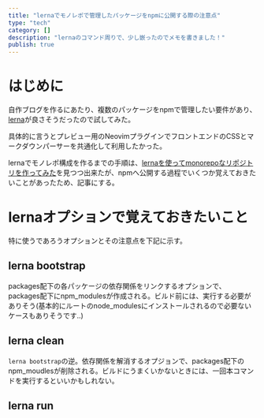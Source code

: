 ```yaml
---
title: "lernaでモノレポで管理したパッケージをnpmに公開する際の注意点"
type: "tech"
category: []
description: "lernaのコマンド周りで、少し嵌ったのでメモを書きました！"
publish: true
---
```


# はじめに
自作ブログを作るにあたり、複数のパッケージをnpmで管理したい要件があり、[lerna](https://github.com/lerna/lerna)が良さそうだったので試してみた。

具体的に言うとプレビュー用のNeovimプラグインでフロントエンドのCSSとマークダウンパーサーを共通化して利用したかった。

lernaでモノレポ構成を作るまでの手順は、[lernaを使ってmonorepoなリポジトリを作ってみた](https://qiita.com/hisasann/items/929b6702df1d6e871ce7)を見つつ出来たが、npmへ公開する過程でいくつか覚えておきたいことがあったため、記事にする。


# lernaオプションで覚えておきたいこと
特に使うであろうオプションとその注意点を下記に示す。

## lerna bootstrap
packages配下の各パッケージの依存関係をリンクするオプションで、packages配下にnpm_modulesが作成される。ビルド前には、実行する必要がありそう(基本的にルートのnode_modulesにインストールされるので必要ないケースもありそうです..)

## lerna clean
`lerna bootstrap`の逆。依存関係を解消するオプジョンで、packages配下のnpm_moudlesが削除される。ビルドにうまくいかないときには、一回本コマンドを実行するといいかもしれない。

## lerna run <script>
`yarn run <script>`を各パッケージで実行するオプション。例えば各パッケージで`yarn build`を実行したい場合は、`lerna run build`を実行すると良い。モノレポらしい便利なコマンド。

## lerna publish

注意点を結論から言うと、`lerna publish`する前にnpmにログインしていることを確認する。しないと余計な作業をする必要がある。
```bash
npm whoami
lerna publish
```

### 失敗例
実行した結果から推測した`lerna publish`の挙動は下記の通り。

1. gitのHEADがrelase済みかチェック(release済みの場合リリース済みとして正常終了)
2. リリースバージョンをインタラクティブに選択
3. publishするパッケージを選択
4. `2.`のバージョンで`git tag`と`git push --tags`が実行される
5. npmへpublish


初回実行時、npmにログインしていなかったため5で失敗。lernaは4の結果をロールバックしてくれないため、後述の手順が必要だった。
```bash
$ lerna publish
info cli using local version of lerna
lerna notice cli v3.22.1
lerna info current version 0.0.0
lerna info Assuming all packages changed # <-- 1.
? Select a new version (currently 0.0.0) Patch (0.0.1) # <-- 2.

Changes:
 - hozi-dev-content-css: 0.0.0 => 0.0.1
 - hozi-dev-markdown-to-html: 0.0.0 => 0.0.1

? Are you sure you want to publish these packages? Yes # <-- 3.
lerna info execute Skipping releases
lerna info git Pushing tags... # <-- 4.
lerna info publish Publishing packages to npm... # <-- 5
lerna info Verifying npm credentials
lerna http fetch GET 401 https://registry.npmjs.org/-/npm/v1/user 326ms
Unable to authenticate, need: Basic, Bearer
lerna ERR! EWHOAMI Authentication error. Use `npm whoami` to troubleshoot.
```

タグを削除してから、再度lerna publishを実行する
```bash
$ git tag -d ${tag_name}
$ git push origin :refs/tags/${tag_name}
$ lerna publish
info cli using local version of lerna
lerna notice cli v3.22.1
lerna info current version 0.0.0
lerna info Assuming all packages changed
? Select a new version (currently 0.0.0) Patch (0.0.1)

Changes:
 - hozi-dev-content-css: 0.0.0 => 0.0.1
 - hozi-dev-markdown-to-html: 0.0.0 => 0.0.1

? Are you sure you want to publish these packages? Yes
lerna info execute Skipping releases
lerna info git Pushing tags...
lerna info publish Publishing packages to npm...
lerna info Verifying npm credentials
lerna http fetch GET 200 https://registry.npmjs.org/-/npm/v1/user 327ms
lerna http fetch GET 200 https://registry.npmjs.org/-/org/shuntaka9576/package?format=cli 645ms
lerna info Checking two-factor auth mode
lerna http fetch GET 200 https://registry.npmjs.org/-/npm/v1/user 571ms
lerna WARN ENOLICENSE Packages hozi-dev-content-css and hozi-dev-markdown-to-html are missing a license.
lerna WARN ENOLICENSE One way to fix this is to add a LICENSE.md file to the root of this repository.
lerna WARN ENOLICENSE See https://choosealicense.com for additional guidance.
lerna success published hozi-dev-markdown-to-html 0.0.1
lerna notice
lerna notice 📦  hozi-dev-markdown-to-html@0.0.1
lerna notice === Tarball Contents ===
lerna notice 105B lib/hozi-dev-markdown-to-html.js
lerna notice 472B package.json
lerna notice 164B README.md
lerna notice === Tarball Details ===
lerna notice name:          hozi-dev-markdown-to-html
lerna notice version:       0.0.1
lerna notice filename:      hozi-dev-markdown-to-html-0.0.1.tgz
lerna notice package size:  569 B
lerna notice unpacked size: 741 B
lerna notice shasum:        feb61de2cb99def286a4e28b131eac14ce41d2c8
lerna notice integrity:     sha512-tNnjHFnMQ1OHi[...]SuSLUNknfhY4w==
lerna notice total files:   3
lerna notice
lerna http fetch PUT 200 https://registry.npmjs.org/hozi-dev-markdown-to-html 3819ms
lerna success published hozi-dev-content-css 0.0.1
lerna notice
lerna notice 📦  hozi-dev-content-css@0.0.1
lerna notice === Tarball Contents ===
lerna notice 5.3kB lib/index.css
lerna notice 554B  package.json
lerna notice 150B  README.md
lerna notice === Tarball Details ===
lerna notice name:          hozi-dev-content-css
lerna notice version:       0.0.1
lerna notice filename:      hozi-dev-content-css-0.0.1.tgz
lerna notice package size:  1.8 kB
lerna notice unpacked size: 6.0 kB
lerna notice shasum:        6ab3f42394eac4e26b830177b986de10b59db266
lerna notice integrity:     sha512-E+P09Vzx9vatL[...]mppCKdr2S70nw==
lerna notice total files:   3
lerna notice
lerna http fetch PUT 200 https://registry.npmjs.org/hozi-dev-content-css 4114ms
Successfully published:
 - hozi-dev-content-css@0.0.1
 - hozi-dev-markdown-to-html@0.0.1
lerna success published 2 packages
```

成功！以上！

# 最後に
`lerna`を使ってみた感じ非常に便利！軽量なパッケージを複数それぞれリポジトリを分けて管理・リリースするのは非常に手間がかかるしやりたくないので、助かった!

